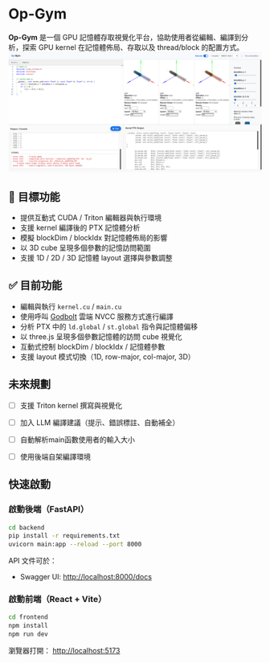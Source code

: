 # Op-Gym

**Op-Gym**  是一個 GPU 記憶體存取視覺化平台，協助使用者從編輯、編譯到分析，探索 GPU kernel 在記憶體佈局、存取以及 thread/block 的配置方式。
![CUDA-Gym Overview](./assets/public/demo-overview.png)

## 🎯 目標功能

- 提供互動式 CUDA / Triton 編輯器與執行環境
- 支援 kernel 編譯後的 PTX 記憶體分析
- 模擬 blockDim / blockIdx 對記憶體佈局的影響
- 以 3D cube 呈現多個參數的記憶訪問範圍
- 支援 1D / 2D / 3D 記憶體 layout 選擇與參數調整

## ✅ 目前功能

- 編輯與執行 `kernel.cu` / `main.cu`
- 使用呼叫 [Godbolt](https://godbolt.org/) 雲端 NVCC 服務方式進行編譯
- 分析 PTX 中的 `ld.global` / `st.global` 指令與記憶體偏移
- 以 three.js 呈現多個參數記憶體的訪問 cube 視覺化
- 互動式控制 blockDim / blockIdx / 記憶體參數
- 支援 layout 模式切換（1D, row-major, col-major, 3D）

## 未來規劃

- [ ] 支援 Triton kernel 撰寫與視覺化
- [ ] 加入 LLM 編譯建議（提示、錯誤標註、自動補全）
- [ ] 自動解析main函數使用者的輸入大小
- [ ] 使用後端自架編譯環境


## 快速啟動

### 啟動後端（FastAPI）

```bash
cd backend
pip install -r requirements.txt
uvicorn main:app --reload --port 8000
````

API 文件可於：

* Swagger UI: [http://localhost:8000/docs](http://localhost:8000/docs)


### 啟動前端（React + Vite）

```bash
cd frontend
npm install
npm run dev
```

瀏覽器打開： [http://localhost:5173](http://localhost:5173)



